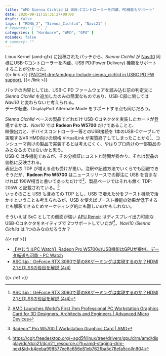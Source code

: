 ```yaml
---
title: "AMD Sienna Cichlid は USB-Cコントローラーを内蔵、PD機能もサポート"
date: 2020-09-11T15:31:27+09:00
draft: false
tags: [ "RDNA_2", "Sienna_Cichlid", "Navi21" ]
# keywords: [ "", ]
categories: [ "Hardware", "AMD", "GPU" ]
noindex: false
# summary: ""
---
```


Linux Kernel (amd-gfx) に投稿されたパッチから、*Sienna Cichlid* が [Navi10](/tags/navi10) 同様にUSB-Cコントローラーを内蔵、USB PD(Power Delivery) 機能をサポートすることが分かった。  
{{< link >}} [[PATCH] drm/amdgpu: Include sienna_cichlid in USBC PD FW support.](https://lists.freedesktop.org/archives/amd-gfx/2020-September/053671.html) {{< /link >}}

パッチの内容としては、USB-C PD ファームウェアを読み込む前の判定文に *Sienna Cichlid* を追加したのみの簡潔なものであり、USB-C部に関しては *Navi10* と変わらないと考えられる。  
データ転送、DisplayPort Alternate Mode をサポートする点も同じだろう。  


*Sienna Cichlid* ベースの製品でどれだけ USB-Cコネクタを実装したカードが登場するかは、*Navi10* では **Radeon Pro W5700** だけであることと、  
映像出力と、デバイスコントローラー等とのUSB接続を 1本のUSB-Cケーブルで実現するVR HMD向けの規格 VirtualLink が実質終了してしまったことから[^virtuallink]、コンシューマ向けの製品で実装するとは考えにくく、やはりプロ向けの一部製品のみとなるのではないかと思う。  
USB-C は多機能であるが、その分検証にコストと時間が掛かり、それは製品の価格に反映される。  
表記上の TDP が増える点も受けが悪い。注釈や記述方法でいくらでも回避できそうだが、**Radeon Pro W5700** はニュースリリースでの脚注に USB を含まなければ 190W相当と書いてあっただけで[^w5700-announce]、製品ページではそれも無く TDP: 205W と記載されている。[^w5700-product]  
いっそのこと USB も含めての TDP とし、USB で増えた分をブースト機能で活かすということも考えられるが、USB を使えばブースト機能の効果が低下するとも解釈できるためマーケティング的にも難しいのかもしれない。  

[^virtuallink]: [ASCII.jp：GeForce RTX 3090で夢の8Kゲーミングは実現するのか？HDMI 2.1とDLSSの役目を解説 (4/4)](https://ascii.jp/elem/000/004/026/4026224/4/)
[^w5700-announce]: [AMD Launches World’s First 7nm Professional PC Workstation Graphics Card for 3D Designers, Architects and Engineers | Advanced Micro Devices](https://ir.amd.com/news-releases/news-release-details/amd-launches-worlds-first-7nm-professional-pc-workstation)
[^w5700-product]: [Radeon™ Pro W5700 | Workstation Graphics Card | AMD](https://www.amd.com/en/products/professional-graphics/radeon-pro-w5700#product-specs)

そういえば SoC としての側面が強い [APU Renoir](/tags/renoir) はディスプレイ出力可能な USB-Cコネクタをネイティブで 2つサポートしていたが[^rn-usbc]、*Navi10 /Sienna Cichlid* は 1つのみなのだろうか？

[^rn-usbc]: <https://cgit.freedesktop.org/~agd5f/linux/tree/drivers/gpu/drm/amd/display/dc/dcn21/dcn21_resource.c?h=amd-staging-drm-next&id=b4eeba998577ee6c656e81eb762fba5c78efa5cc#n804>

{{< ref >}}

 * [【やじうまPC Watch】Radeon Pro W5700のUSB機能はGPUが提供、データ転送も可能 - PC Watch](https://pc.watch.impress.co.jp/docs/news/yajiuma/1220150.html)
 * [ASCII.jp：GeForce RTX 3090で夢の8Kゲーミングは実現するのか？HDMI 2.1とDLSSの役目を解説 (4/4)](https://ascii.jp/elem/000/004/026/4026224/4/)

{{< /ref >}}
